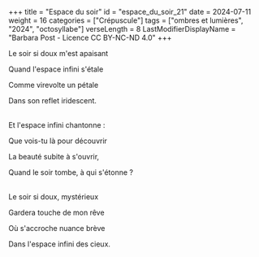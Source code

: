 +++
title = "Espace du soir"
id = "espace_du_soir_21"
date = 2024-07-11
weight = 16
categories = ["Crépuscule"]
tags = ["ombres et lumières", "2024", "octosyllabe"]
verseLength = 8
LastModifierDisplayName = "Barbara Post - Licence CC BY-NC-ND 4.0"
+++

Le soir si doux m'est apaisant

Quand l'espace infini s'étale

Comme virevolte un pétale

Dans son reflet iridescent.

 \
Et l'espace infini chantonne :

Que vois-tu là pour découvrir

La beauté subite à s'ouvrir,

Quand le soir tombe, à qui s'étonne ?

 \
Le soir si doux, mystérieux

Gardera touche de mon rêve

Où s'accroche nuance brève

Dans l'espace infini des cieux.
